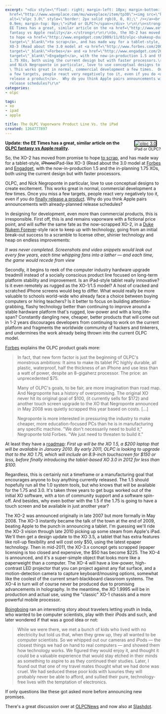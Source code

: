 ```yaml
---
excerpt: "<div style=\"float: right; margin-left: 10px; margin-bottom: 10px;\"><a
  href=\"http://www.waveplace.com/mu/waveplace/item/tp38\"><img src=\"http://joncamfield.com/images/blog/olpc-xo-3.jpg\"
  alt=\"olpc 3.0\" style=\"border: 2px solid rgb(0, 0, 0);\" /></a><br /><span style=\"font-size:
  0.9em; margin-top: 0px;\">iPad or OLPC?</span></div> \r\n\r\n<strong>Update: the
  EE Times has a great, similar article on the <a href=\"http://www.eetimes.com/rss/showArticle.jhtml?articleID=222600582&cid=RSSfeed_eetimes_newsRSS\">OLPC
  fantasy vs Apple reality</a>.</strong>\r\n\r\nSo, the XO-2 has moved from promise
  to hope <a href=\"http://www.engadget.com/2009/11/03/olpc-shakeup-dual-screen-xo-2-out-arm-based-xo-1-75-in/\"
  target=\"_blank\">to scrap</a>, and has made way for a tablet-style, <strike>iPhone</strike>iPad-like
  XO-3 (Read about the 3.0 model at <a href=\"http://www.forbes.com/2009/12/22/tablet-computer-negroponte-technology-cio-network-olpc.html\"
  target=\"_blank\">Forbes</a> and <a href=\"http://www.engadget.com/2009/12/22/olpc-shows-off-absurdly-thin-xo-3-concept-tablet-for-2012/\"
  target=\"_blank\">Engadget</a>, with the now-in-production 1.5 and the in-planning
  1.75 XOs, both using the current design but with faster processors.\r\n\r\nOLPC,
  and Nick Negroponte in particular, love to use conceptual designs to create excitement.
  \ This works great in normal, commercial development a few times.  Once you miss
  a few targets, people react very negatively too it, even if you do <a href=\"http://en.wikipedia.org/wiki/Daikatana#Controversy\">finally
  release a product</a>.  Why do you think Apple pairs announcements with already-planned
  release schedules?\r\n"
categories:
- olpc

tags:
- xo
- ipad
- apple

title: The OLPC Vaporware Product Line Vs. the iPad
created: 1264777897
---
```

<div style="float: right; margin-left: 10px; margin-bottom: 10px;"><a href="http://www.waveplace.com/mu/waveplace/item/tp38"><img src="http://joncamfield.com/images/blog/olpc-xo-3.jpg" alt="olpc 3.0" style="border: 2px solid rgb(0, 0, 0);" /></a><br /><span style="font-size: 0.9em; margin-top: 0px;">iPad or OLPC?</span></div> 

<strong>Update: the EE Times has a great, similar article on the <a href="http://www.eetimes.com/rss/showArticle.jhtml?articleID=222600582&cid=RSSfeed_eetimes_newsRSS">OLPC fantasy vs Apple reality</a>.</strong>

So, the XO-2 has moved from promise to hope <a href="http://www.engadget.com/2009/11/03/olpc-shakeup-dual-screen-xo-2-out-arm-based-xo-1-75-in/" target="_blank">to scrap</a>, and has made way for a tablet-style, <strike>iPhone</strike>iPad-like XO-3 (Read about the 3.0 model at <a href="http://www.forbes.com/2009/12/22/tablet-computer-negroponte-technology-cio-network-olpc.html" target="_blank">Forbes</a> and <a href="http://www.engadget.com/2009/12/22/olpc-shows-off-absurdly-thin-xo-3-concept-tablet-for-2012/" target="_blank">Engadget</a>, with the now-in-production 1.5 and the in-planning 1.75 XOs, both using the current design but with faster processors.

OLPC, and Nick Negroponte in particular, love to use conceptual designs to create excitement.  This works great in normal, commercial development a few times.  Once you miss a few targets, people react very negatively too it, even if you do <a href="http://en.wikipedia.org/wiki/Daikatana#Controversy">finally release a product</a>.  Why do you think Apple pairs announcements with already-planned release schedules?
<!--break-->
In designing for development, even more than commercial products, this is irresponsible.  First off, this is and remains vaporware with a fictional price point, and will suffer the same fate as the now-scrapped XO-2, in a <a href="http://www.wired.com/magazine/2009/12/fail_duke_nukem/all/1" target="_blank">Duke Nukem Forever</a>-style race to keep up with technology, going from an initial break-out success to a scramble to license other, shinier technology and heap on endless improvements:

<cite>It was never completed. Screenshots and video snippets would leak out every few years, each time whipping fans into a lather — and each time, the game would recede from view</cite>

Secondly, it begins to reek of the computer industry hardware upgrade treadmill instead of a socially conscious product line focused on long-term platform stability and improvement.  Is an iPad-style tablet really innovative?  Is it even remotely as rugged as the XO-1/1.5 model?  A host of cracked and scratched iPhone screens would beg to differ.  What would really be more valuable to schools world-wide who already face a choice between buying computers or hiring teachers?  Is it better to focus on building attention-grabbing, flashy technology better than continuing to improve around a stable hardware platform that's  rugged, low-power and with a long life-span?  Constantly dangling new, cheaper, better products that will come out in 1-2 years discourages developers from continuing to work on the current platform and fragments the worldwide community of hackers and tinkerers, and undermines the work already being thrown into the current OLPC model.

<a href="http://www.forbes.com/2009/12/22/tablet-computer-negroponte-technology-cio-network-olpc.html" target="_blank">Forbes</a> explains the OLPC product goals more: 

<blockquote>In fact, that new form factor is just the beginning of OLPC's monstrous ambitions: It aims to make its tablet PC highly durable, all plastic, waterproof, half the thickness of an iPhone and use less than a watt of power, despite an 8-gigaherz processor. The price: an unprecedented $75.

Many of OLPC's goals, to be fair, are more imagination than road map. And Negroponte has a history of overpromising. The original XO never hit its original goal of $100, (it currently sells for $172) and another touch screen upgrade to the XO that Negroponte announced in May 2008 was quietly scrapped this year based on costs. [...]

Negroponte is more interested in pressuring the industry to make cheaper, more education-focused PCs than he is in manufacturing any specific machine. "We don't necessarily need to build it," Negroponte told Forbes. "We just need to threaten to build it."</blockquote>


At least they have a <a href="http://www.pcmag.com/article2/0,2817,2357518,00.asp">roadmap</a>: <cite>First up will be the XO 1.5, a $200 laptop that will be available in January 2010. By early 2011, OLPC is looking to upgrade that to the XO 1.75, which will include an 8.9-inch touchscreen for $150 or less, before finally introducing the tablet-based XO 3.0 in 2012 for less than $100.</cite>

Regardless, this is certainly not a timeframe or a manufacturing goal that encourages anyone to buy anything currently released.  The 1.5 should hopefully run all the 1.0 system tools, but who knows that will be available for the 1.75 and 3.0.  It's taken three years to get bugs worked out of the initial XO software, with a ton of community support and a software spin-off.  And besides, why even bother with the 1.5 if the 1.75 is going to have a touch screen and be available in just another year? 

The XO-2 was announced originally in late 2007 but more formally in May 2008.  The XO-3 instantly became the talk of the town at the end of 2009, beating Apple to the punch in announcing a tablet.  I'm guessing we'll ride the XO-3 vision through late 2010 picking up some steam from Apple's iPad.  We'll then get a design update to the XO 3.5, a tablet that has extra features like roll-up flexibility and will cost only $50, using the latest epaper technology.  Then in mid-2011, the XO-3.x concept gets scrapped (epaper licensing is too closed and expensive, the $50 has become $225.  The XO-4 is announced, and it's a super-simple object that looks more like a paperweight than a computer.  The XO-4 will have a low-power, high-contrast LED projector that you can project against any flat surface, and a motion-detection camera to capture keyboard/mousing options, somewhat like the coolest of the current smart-blackboard classroom systems.  The XO-4 in turn will of course never be produced due to promising advancements in holography.  In the meantime, the XO 1.9995 will be in production and actual use, using the "classic" XO-1 chassis and a more powerful mobile processor.

<a href="http://www.boingboing.net/2009/12/21/advisor-was-it-cruel.html">Boingboing</a> ran an interesting story about travelers letting youth in India, who wanted to be computer scientists, play with their iPods and such, and later wondered if that was a good idea or not:

<blockquote>While we were there, we met a bunch of kids who lived with no electricity but told us that, when they grew up, they all wanted to be computer scientists. So we whipped out our cameras and iPods — the closest things we had on hand to real computers — and showed them how technology works. We figured they would enjoy it, and thought it could be a valuable experience that would stay etched in their minds as something to aspire to as they continued their studies.
Later, I found out that one of my travel mates thought what we had done was cruel. We had seduced these poor kids with luxuries they will probably never be able to afford, and sullied their pure, technology-free lives with the temptation of electronics.</blockquote>

If only questions like these got asked more before announcing new promises.

There's a great discussion over at <a href="http://www.olpcnews.com/laptops/xo-3/xo-3_hardware_fantasy_distraction.html">OLPCNews</a> and now also at <a href="http://hardware.slashdot.org/story/09/12/23/1952202/OLPC-Unveils-Plans-For-Tablets-By-2012">Slashdot</a>.
